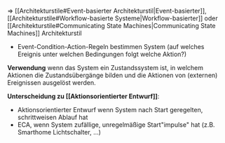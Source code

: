 => [[Architekturstile#Event-basierter Architekturstil|Event-basierter]], [[Architekturstile#Workflow-basierte Systeme|Workflow-basierter]] oder [[Architekturstile#Communicating State Machines|Communicating State Machines]] Architekturstil

- Event-Condition-Action-Regeln bestimmen System (auf welches Ereignis unter welchen Bedingungen folgt welche Aktion?)

**Verwendung** wenn das System ein Zustandssystem ist, in welchem Aktionen die Zustandsübergänge bilden und die Aktionen von (externen) Ereignissen ausgelöst werden.

**Unterscheidung zu [[Aktionsorientierter Entwurf]]**:
- Aktionsorientierter Entwurf wenn System nach Start geregelten, schrittweisen Ablauf hat
- ECA, wenn System zufällige, unregelmäßige Start"impulse" hat (z.B. Smarthome Lichtschalter, ...)
